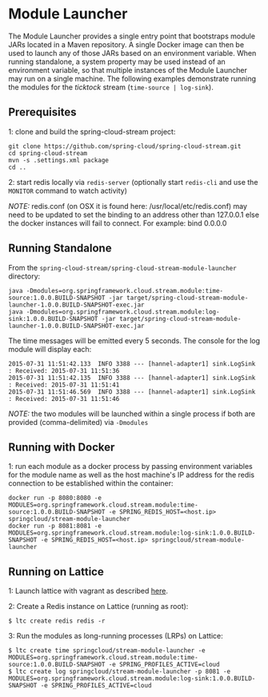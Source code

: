 # Module Launcher

The Module Launcher provides a single entry point that bootstraps module JARs located in a Maven repository. A single Docker image can then be used to launch any of those JARs based on an environment variable. When running standalone, a system property may be used instead of an environment variable, so that multiple instances of the Module Launcher may run on a single machine. The following examples demonstrate running the modules for the *ticktock* stream (`time-source | log-sink`).

## Prerequisites

1: clone and build the spring-cloud-stream project:

````
git clone https://github.com/spring-cloud/spring-cloud-stream.git
cd spring-cloud-stream
mvn -s .settings.xml package
cd ..
````

2: start redis locally via `redis-server` (optionally start `redis-cli` and use the `MONITOR` command to watch activity)

*NOTE:* redis.conf (on OSX it is found here: /usr/local/etc/redis.conf) may need to be updated to set the binding to an address other than 127.0.0.1 else the docker instances will fail to connect. For example: bind 0.0.0.0

## Running Standalone

From the `spring-cloud-stream/spring-cloud-stream-module-launcher` directory:

````
java -Dmodules=org.springframework.cloud.stream.module:time-source:1.0.0.BUILD-SNAPSHOT -jar target/spring-cloud-stream-module-launcher-1.0.0.BUILD-SNAPSHOT-exec.jar
java -Dmodules=org.springframework.cloud.stream.module:log-sink:1.0.0.BUILD-SNAPSHOT -jar target/spring-cloud-stream-module-launcher-1.0.0.BUILD-SNAPSHOT-exec.jar
````

The time messages will be emitted every 5 seconds. The console for the log module will display each:

````
2015-07-31 11:51:42.133  INFO 3388 --- [hannel-adapter1] sink.LogSink         : Received: 2015-07-31 11:51:36
2015-07-31 11:51:42.135  INFO 3388 --- [hannel-adapter1] sink.LogSink         : Received: 2015-07-31 11:51:41
2015-07-31 11:51:46.569  INFO 3388 --- [hannel-adapter1] sink.LogSink         : Received: 2015-07-31 11:51:46
````

*NOTE:* the two modules will be launched within a single process if both are provided (comma-delimited) via `-Dmodules`

## Running with Docker

1: run each module as a docker process by passing environment variables for the module name as well as the host machine's IP address for the redis connection to be established within the container:

````
docker run -p 8080:8080 -e MODULES=org.springframework.cloud.stream.module:time-source:1.0.0.BUILD-SNAPSHOT -e SPRING_REDIS_HOST=<host.ip> springcloud/stream-module-launcher
docker run -p 8081:8081 -e MODULES=org.springframework.cloud.stream.module:log-sink:1.0.0.BUILD-SNAPSHOT -e SPRING_REDIS_HOST=<host.ip> springcloud/stream-module-launcher
````

## Running on Lattice

1: Launch lattice with vagrant as described [here](http://lattice.cf/docs/getting-started/).

2: Create a Redis instance on Lattice (running as root):

````
$ ltc create redis redis -r
````

3: Run the modules as long-running processes (LRPs) on Lattice:

````
$ ltc create time springcloud/stream-module-launcher -e MODULES=org.springframework.cloud.stream.module:time-source:1.0.0.BUILD-SNAPSHOT -e SPRING_PROFILES_ACTIVE=cloud
$ ltc create log springcloud/stream-module-launcher -p 8081 -e MODULES=org.springframework.cloud.stream.module:log-sink:1.0.0.BUILD-SNAPSHOT -e SPRING_PROFILES_ACTIVE=cloud
````
